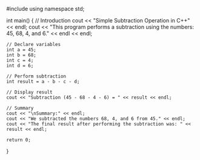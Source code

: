 
#include <iostream>
using namespace std;

int main() {
    // Introduction
    cout << "Simple Subtraction Operation in C++" << endl;
    cout << "This program performs a subtraction using the numbers: 45, 68, 4, and 6." << endl << endl;

    // Declare variables
    int a = 45;
    int b = 68;
    int c = 4;
    int d = 6;

    // Perform subtraction
    int result = a - b - c - d;

    // Display result
    cout << "Subtraction (45 - 68 - 4 - 6) = " << result << endl;

    // Summary
    cout << "\nSummary:" << endl;
    cout << "We subtracted the numbers 68, 4, and 6 from 45." << endl;
    cout << "The final result after performing the subtraction was: " << result << endl;

    return 0;
}
